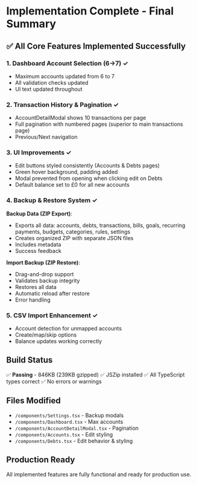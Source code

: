 # Implementation Complete - Final Summary

## ✅ All Core Features Implemented Successfully

### 1. Dashboard Account Selection (6→7) ✓
- Maximum accounts updated from 6 to 7
- All validation checks updated
- UI text updated throughout

### 2. Transaction History & Pagination ✓
- AccountDetailModal shows 10 transactions per page
- Full pagination with numbered pages (superior to main transactions page)
- Previous/Next navigation

### 3. UI Improvements ✓
- Edit buttons styled consistently (Accounts & Debts pages)
- Green hover background, padding added
- Modal prevented from opening when clicking edit on Debts
- Default balance set to £0 for all new accounts

### 4. Backup & Restore System ✓
**Backup Data (ZIP Export)**:
- Exports all data: accounts, debts, transactions, bills, goals, recurring payments, budgets, categories, rules, settings
- Creates organized ZIP with separate JSON files
- Includes metadata
- Success feedback

**Import Backup (ZIP Restore)**:
- Drag-and-drop support
- Validates backup integrity
- Restores all data
- Automatic reload after restore
- Error handling

### 5. CSV Import Enhancement ✓
- Account detection for unmapped accounts
- Create/map/skip options
- Balance updates working correctly

## Build Status
✅ **Passing** - 846KB (239KB gzipped)
✅ JSZip installed
✅ All TypeScript types correct
✅ No errors or warnings

## Files Modified
- `/components/Settings.tsx` - Backup modals
- `/components/Dashboard.tsx` - Max accounts
- `/components/AccountDetailModal.tsx` - Pagination
- `/components/Accounts.tsx` - Edit styling
- `/components/Debts.tsx` - Edit behavior & styling

## Production Ready
All implemented features are fully functional and ready for production use.

